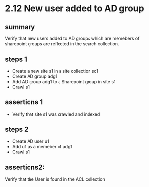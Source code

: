 # 2.12 New user added to AD group

## summary

Verify that new users added to AD groups which are memebers of sharepoint groups are reflected in the search collection.

## steps 1

* Create a new site s1 in a site collection sc1
* Create AD group adg1 
* Add AD group adg1 to a Sharepoint group in site s1
* Crawl s1 

## assertions 1

* Verify that site s1 was crawled and indexed

## steps 2

* Create AD user u1
* Add u1 as a memeber of adg1 
* Crawl s1

## assertions2: 

Verify that the User is found in the ACL collection
